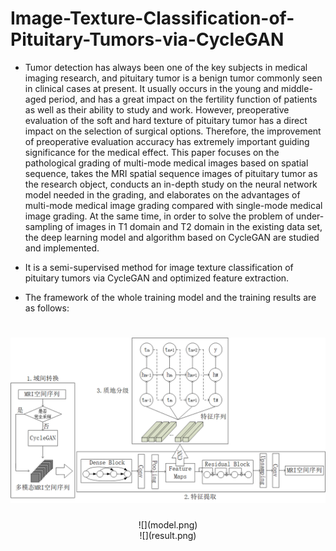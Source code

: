 # Image-Texture-Classification-of-Pituitary-Tumors-via-CycleGAN
* Tumor detection has always been one of the key subjects in medical imaging research, and pituitary tumor is a benign tumor commonly seen in clinical cases at present. It usually occurs in the young and middle-aged period, and has a great impact on the fertility function of patients as well as their ability to study and work. However, preoperative evaluation of the soft and hard texture of pituitary tumor has a direct impact on the selection of surgical options. Therefore, the improvement of preoperative evaluation accuracy has extremely important guiding significance for the medical effect.	This paper focuses on the pathological grading of multi-mode medical images based on spatial sequence, takes the MRI spatial sequence images of pituitary tumor as the research object, conducts an in-depth study on the neural network model needed in the grading, and elaborates on the advantages of multi-mode medical image grading compared with single-mode medical image grading. At the same time, in order to solve the problem of under-sampling of images in T1 domain and T2 domain in the existing data set, the deep learning model and algorithm based on CycleGAN are studied and implemented.

* It is a semi-supervised method for image texture classification of pituitary tumors via CycleGAN and optimized feature extraction.

* The framework of the whole training model and the training results are as follows:

<h1 align="center">
  <img src="model.png" />
</h1>
  <div align=center>![](model.png)

  <div align=center>![](result.png)

  
